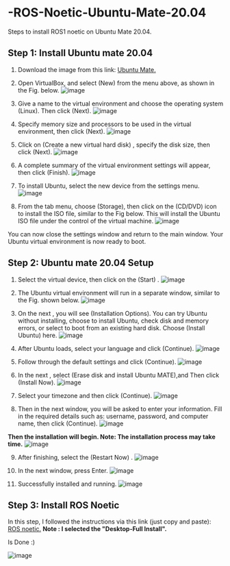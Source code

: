 # -ROS-Noetic-Ubuntu-Mate-20.04
Steps to install ROS1 noetic on Ubuntu Mate 20.04.

## Step 1: Install Ubuntu mate 20.04

1. Download the image from this link: [Ubuntu Mate.](https://cdimage.ubuntu.com/ubuntu-mate/releases/focal/release/)

2. Open VirtualBox, and select (New) from the menu above, as shown in the Fig. below.
![image](https://github.com/VAsmaaShaker/-ROS-Noetic-Ubuntu-Mate-20.04/assets/174564364/d5338c96-439c-42e8-af0b-0b9f801b2a67)

3. Give a name to the virtual environment and choose the operating system (Linux). Then click (Next).
![image](https://github.com/VAsmaaShaker/-ROS-Noetic-Ubuntu-Mate-20.04/assets/174564364/9597a62d-9bec-4042-8749-7855bc5421b8)

4. Specify memory size and processors to be used in the virtual environment, then click (Next).
![image](https://github.com/VAsmaaShaker/-ROS-Noetic-Ubuntu-Mate-20.04/assets/174564364/6d7c9391-9a34-44fb-acb3-b09e845cd02d)

5. Click on (Create a new virtual hard disk) , specify the disk size, then click (Next).
![image](https://github.com/VAsmaaShaker/-ROS-Noetic-Ubuntu-Mate-20.04/assets/174564364/27abb5a9-550f-4b5e-ae97-d380ba6416d2)

6. A complete summary of the virtual environment settings will appear, then click (Finish).
![image](https://github.com/VAsmaaShaker/-ROS-Noetic-Ubuntu-Mate-20.04/assets/174564364/2f67fb01-4c0b-48bc-86a2-9bb4cca691f7)

7. To install Ubuntu, select the new device from the settings menu.
![image](https://github.com/VAsmaaShaker/-ROS-Noetic-Ubuntu-Mate-20.04/assets/174564364/60daeb30-3293-4069-9de0-aa23f110f084)

8. From the tab menu, choose (Storage), then click on the (CD/DVD) icon  to install the ISO file, similar to the Fig below. This will install the Ubuntu ISO file under the control of the virtual machine.
![image](https://github.com/VAsmaaShaker/-ROS-Noetic-Ubuntu-Mate-20.04/assets/174564364/dccb79aa-0aac-4e08-9ef8-bbf4749836af)

You can now close the settings window and return to the main window. Your Ubuntu virtual environment is now ready to boot.

## Step 2:  Ubuntu mate 20.04 Setup
1. Select the virtual device, then click on the (Start) .
![image](https://github.com/VAsmaaShaker/-ROS-Noetic-Ubuntu-Mate-20.04/assets/174564364/a38cc081-5e77-427f-af5b-c8ec01cbc534)

2. The Ubuntu virtual environment will run in a separate window, similar to the Fig. shown below.
![image](https://github.com/VAsmaaShaker/-ROS-Noetic-Ubuntu-Mate-20.04/assets/174564364/07b649b7-1a8f-4bef-acd4-b9f487791a86)

3. On the next , you will see (Installation Options). You can try Ubuntu without installing, choose to install Ubuntu, check disk and memory errors, or select to boot from an existing hard disk. Choose (Install Ubuntu) here.
![image](https://github.com/VAsmaaShaker/-ROS-Noetic-Ubuntu-Mate-20.04/assets/174564364/8300fb13-010a-4aeb-b3de-57c6308c435f)

4. After Ubuntu loads, select your language and click (Continue).
![image](https://github.com/VAsmaaShaker/-ROS-Noetic-Ubuntu-Mate-20.04/assets/174564364/096ff7df-f011-4d0f-b881-9407c96250ba)

5. Follow through the default settings and click (Continue).
![image](https://github.com/VAsmaaShaker/-ROS-Noetic-Ubuntu-Mate-20.04/assets/174564364/e2d4478b-0d07-49b4-90fa-eb3887bc9f41)

6. In the next , select (Erase disk and install Ubuntu MATE),and Then click (Install Now).
![image](https://github.com/VAsmaaShaker/-ROS-Noetic-Ubuntu-Mate-20.04/assets/174564364/a1dade26-8cf0-466d-924c-f8551dd0a805)

7. Select your timezone and then click (Continue).
![image](https://github.com/VAsmaaShaker/-ROS-Noetic-Ubuntu-Mate-20.04/assets/174564364/1f676852-e548-4276-80eb-0f5fbf410494)

8. Then in the next window, you will be asked to enter your information. Fill in the required details such as: username, password, and computer name, then click (Continue).
![image](https://github.com/VAsmaaShaker/-ROS-Noetic-Ubuntu-Mate-20.04/assets/174564364/24ddfe99-544f-4644-bd84-4bfc8c68fb49)

**Then the installation will begin. Note: The installation process may take time.**
![image](https://github.com/VAsmaaShaker/-ROS-Noetic-Ubuntu-Mate-20.04/assets/174564364/f98d6d9e-fd06-43c8-8ec2-d10cb5614150)

9. After finishing, select the (Restart Now) .
![image](https://github.com/VAsmaaShaker/-ROS-Noetic-Ubuntu-Mate-20.04/assets/174564364/c7d20ddf-5ba5-4220-b802-60e075d2bc06)

11. In the next window, press Enter.
![image](https://github.com/VAsmaaShaker/-ROS-Noetic-Ubuntu-Mate-20.04/assets/174564364/6bfbafe1-3205-4ae9-bdc6-024a02b22442)

10. Successfully installed and running.
![image](https://github.com/VAsmaaShaker/-ROS-Noetic-Ubuntu-Mate-20.04/assets/174564364/63cdd8e2-65ea-4e0b-b894-2705eb925b9b)

## Step 3: Install ROS Noetic
In this step, I followed the instructions via this link (just copy and paste): [ROS noetic.](http://wiki.ros.org/noetic/Installation/Ubuntu)
**Note : I selected the "Desktop-Full Install".**

Is Done :)

![image](https://github.com/VAsmaaShaker/-ROS-Noetic-Ubuntu-Mate-20.04/assets/174564364/cca52ef1-b576-4f14-88a4-04bfe9f37139)
